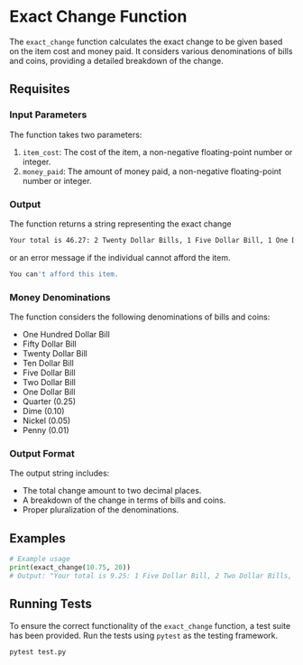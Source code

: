 # Exact Change Function

The `exact_change` function calculates the exact change to be given based on the item cost and money paid. It considers various denominations of bills and coins, providing a detailed breakdown of the change.

## Requisites

### Input Parameters

The function takes two parameters:

1. `item_cost`: The cost of the item, a non-negative floating-point number or integer.
2. `money_paid`: The amount of money paid, a non-negative floating-point number or integer.

### Output

The function returns a string representing the exact change

```bash
Your total is 46.27: 2 Twenty Dollar Bills, 1 Five Dollar Bill, 1 One Dollar Bill, 1 Quarter, and 2 Pennies.
```

or an error message if the individual cannot afford the item.

```bash
You can't afford this item.
```

### Money Denominations

The function considers the following denominations of bills and coins:

- One Hundred Dollar Bill
- Fifty Dollar Bill
- Twenty Dollar Bill
- Ten Dollar Bill
- Five Dollar Bill
- Two Dollar Bill
- One Dollar Bill
- Quarter (0.25)
- Dime (0.10)
- Nickel (0.05)
- Penny (0.01)

### Output Format

The output string includes:

- The total change amount to two decimal places.
- A breakdown of the change in terms of bills and coins.
- Proper pluralization of the denominations.

## Examples

```python
# Example usage
print(exact_change(10.75, 20))
# Output: "Your total is 9.25: 1 Five Dollar Bill, 2 Two Dollar Bills, and 1 Quarter."
```

## Running Tests

To ensure the correct functionality of the `exact_change` function, a test suite has been provided. Run the tests using `pytest` as the testing framework.

```bash
pytest test.py
```